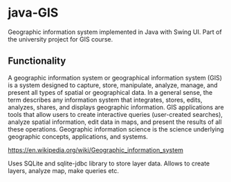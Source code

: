 # java-GIS
Geographic information system implemented in Java with Swing UI. Part of the university project for GIS course.

## Functionality

A geographic information system or geographical information system (GIS) is a system designed to capture, store, manipulate, analyze, manage, and present all types of spatial or geographical data. 
In a general sense, the term describes any information system that integrates, stores, edits, analyzes, shares, and displays geographic information. GIS applications are tools that allow users to create interactive queries (user-created searches), analyze spatial information, edit data in maps, and present the results of all these operations. Geographic information science is the science underlying geographic concepts, applications, and systems.

https://en.wikipedia.org/wiki/Geographic_information_system

Uses SQLite and sqlite-jdbc library to store layer data. Allows to create layers, analyze map, make queries etc.

